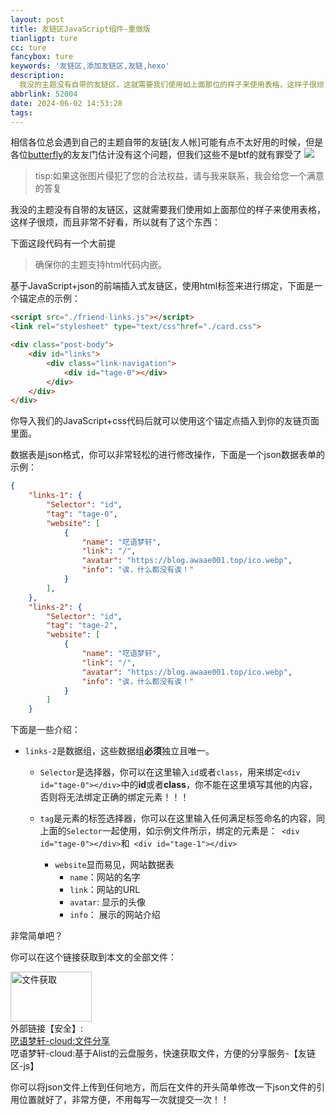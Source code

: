 ```yaml
---
layout: post
title: 友链区JavaScript组件-重做版
tianligpt: ture
cc: ture
fancybox: ture
keywords: '友链区,添加友链区,友链,hexo'
description: 
  我没的主题没有自带的友链区，这就需要我们使用如上面那位的样子来使用表格，这样子很烦，而且非常不好看，所以就有了这个东西,下面这段代码有一个大前提,确保你的主题支持html代码内嵌。
abbrlink: 52004
date: 2024-06-02 14:53:28
tags:
---
```

相信各位总会遇到自己的主题自带的友链[友人帐]可能有点不太好用的时候，但是各位[butterfly](https://butterfly.js.org/)的友友门估计没有这个问题，但我们这些不是btf的就有罪受了
![](https://pic.awaae001.top/%E8%97%8F%E7%BB%8F%E9%98%81/ylq/QQ%E6%88%AA%E5%9B%BE20231209104040.jpg?x-oss-process=style/awaae001)

>tisp:如果这张图片侵犯了您的合法权益，请与我来联系，我会给您一个满意的答复

我没的主题没有自带的友链区，这就需要我们使用如上面那位的样子来使用表格，这样子很烦，而且非常不好看，所以就有了这个东西：

下面这段代码有一个大前提
>确保你的主题支持html代码内嵌。

基于JavaScript+json的前端插入式友链区，使用html标签来进行绑定，下面是一个锚定点的示例：

```html
<script src="./friend-links.js"></script>
<link rel="stylesheet" type="text/css"href="./card.css">

<div class="post-body">
    <div id="links">
        <div class="link-navigation">
            <div id="tage-0"></div>
        </div>
    </div>
</div>
```

你导入我们的JavaScript+css代码后就可以使用这个锚定点插入到你的友链页面里面。

数据表是json格式，你可以非常轻松的进行修改操作，下面是一个json数据表单的示例：
```json
{
    "links-1": {
        "Selector": "id",
        "tag": "tage-0",
        "website": [
            {
                "name": "呓语梦轩",
                "link": "/",
                "avatar": "https://blog.awaae001.top/ico.webp",
                "info": "诶，什么都没有诶！"
            }
        ],
    },
    "links-2": {
        "Selector": "id",
        "tag": "tage-2",
        "website": [
            {
                "name": "呓语梦轩",
                "link": "/",
                "avatar": "https://blog.awaae001.top/ico.webp",
                "info": "诶，什么都没有诶！"
            }
        ]
    }
```
下面是一些介绍：

- `links-2`是数据组，这些数据组**必须**独立且唯一。
  
  - `Selector`是选择器，你可以在这里输入`id`或者`class`，用来绑定`<div id="tage-0"></div>`中的**id**或者**class**，你不能在这里填写其他的内容，否则将无法绑定正确的绑定元素！！！
  
  - `tag`是元素的标签选择器，你可以在这里输入任何满足标签命名的内容，同上面的`Selector`一起使用，如示例文件所示，绑定的元素是：` <div id="tage-0"></div>`和` <div id="tage-1"></div>`
  
    - `website`显而易见，网站数据表
        - `name`：网站的名字
        - `link`：网站的URL
        - `avatar`: 显示的头像
        - `info`： 展示的网站介绍

非常简单吧？

你可以在这个链接获取到本文的全部文件：

<div class="card-item">
    <link type="text/css" rel="stylesheet" href="/css/links-page.css" />
    <div class="card-thumbnail">
        <img alt="文件获取" title="文件获取" decoding="async"
            src="https://pic.awaae001.top/%E8%97%8F%E7%BB%8F%E9%98%81/ylq/OIP_92e0a6c7.jpg"
            class="not-shadow not-light-box" width="130" height="80">
    </div>
    <div class="card-info">
        <a class="card-links">外部链接【安全】:</a>
        <br>
        <a href="https://cloud.awaae001.top/%E5%BA%94%E7%94%A8/%E5%88%86%E4%BA%AB/%E5%8F%8B%E9%93%BE%E5%8C%BA-js" target="_blank" class="card-title">呓语梦轩-cloud:文件分享</a>
        <div class="card-excerpt">
           呓语梦轩-cloud:基于Alist的云盘服务，快速获取文件，方便的分享服务-【友链区-js】
        </div>
    </div>
</div>

你可以将json文件上传到任何地方，而后在文件的开头简单修改一下json文件的引用位置就好了，非常方便，不用每写一次就提交一次！！
